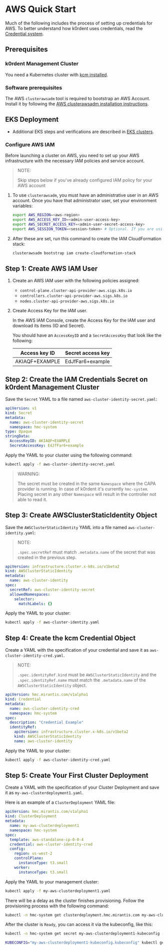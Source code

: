 # AWS Quick Start

Much of the following includes the process of setting up credentials for AWS.
To better understand how k0rdent uses credentials, read the
[Credential system](../credential/main.md).

## Prerequisites

### k0rdent Management Cluster

You need a Kubernetes cluster with [kcm installed](installation.md).

### Software prerequisites

The AWS `clusterawsadm` tool is required to bootstrap an AWS Account. Install it
by following the [AWS clusterawsadm installation instructions](https://github.com/kubernetes-sigs/cluster-api-provider-aws?tab=readme-ov-file#clusterawsadm).

## EKS Deployment

- Additional EKS steps and verifications are described in [EKS clusters](../clustertemplates/aws/template-parameters.md#eks-templates).

### Configure AWS IAM

Before launching a cluster on AWS, you need to set up your AWS infrastructure
with the necessary IAM policies and service account.

> NOTE:
> 
> Skip steps below if you've already configured IAM policy for your AWS account

1. To use `clusterawsadm`, you must have an administrative user in an AWS
   account. Once you have that administrator user, set your environment
   variables:

    ```bash
    export AWS_REGION=<aws-region>
    export AWS_ACCESS_KEY_ID=<admin-user-access-key>
    export AWS_SECRET_ACCESS_KEY=<admin-user-secret-access-key>
    export AWS_SESSION_TOKEN=<session-token> # Optional. If you are using Multi-Factor Auth.
    ```

2. After these are set, run this command to create the IAM CloudFormation stack:

    ```bash
    clusterawsadm bootstrap iam create-cloudformation-stack
    ```

## Step 1: Create AWS IAM User

1. Create an AWS IAM user with the following policies assigned:

    - `control-plane.cluster-api-provider-aws.sigs.k8s.io`
    - `controllers.cluster-api-provider-aws.sigs.k8s.io`
    - `nodes.cluster-api-provider-aws.sigs.k8s.io`

2. Create Access Key for the IAM user.

    In the AWS IAM Console, create the Access Key for the IAM user and download
    its items (ID and Secret).

    You should have an `AccessKeyID` and a `SecretAccessKey` that look like the
    following:

    | Access key ID      | Secret access key   |
    |--------------------|---------------------|
    | AKIAQF+EXAMPLE     | EdJfFar6+example    |

## Step 2: Create the IAM Credentials Secret on k0rdent Management Cluster

Save the `Secret` YAML to a file named `aws-cluster-identity-secret.yaml`:

```yaml
apiVersion: v1
kind: Secret
metadata:
  name: aws-cluster-identity-secret
  namespace: hmc-system
type: Opaque
stringData:
  AccessKeyID: AKIAQF+EXAMPLE
  SecretAccessKey: EdJfFar6+example
```

Apply the YAML to your cluster using the following command:

```bash
kubectl apply -f aws-cluster-identity-secret.yaml
```

> WARNING:
> 
> The secret must be created in the same `Namespace` where the CAPA provider is
> running. In case of k0rdent it's currently `hmc-system`. Placing secret in
> any other `Namespace` will result in the controller not able to read it.

## Step 3: Create AWSClusterStaticIdentity Object

Save the `AWSClusterStaticIdentity` YAML into a file named
`aws-cluster-identity.yaml`:

> NOTE:
> 
> `.spec.secretRef` must match `.metadata.name` of the secret that was created in
> the previous step.

```yaml
apiVersion: infrastructure.cluster.x-k8s.io/v1beta2
kind: AWSClusterStaticIdentity
metadata:
  name: aws-cluster-identity
spec:
  secretRef: aws-cluster-identity-secret
  allowedNamespaces:
    selector:
      matchLabels: {}
```

Apply the YAML to your cluster:

```bash
kubectl apply -f aws-cluster-identity.yaml
```

## Step 4: Create the kcm Credential Object

Create a YAML with the specification of your credential and save it as
`aws-cluster-identity-cred.yaml`.

> NOTE:
> 
> `.spec.identityRef.kind` must be `AWSClusterStaticIdentity` and the
> `.spec.identityRef.name` must match the `.metadata.name` of the
> `AWSClusterStaticIdentity` object.

```yaml
apiVersion: hmc.mirantis.com/v1alpha1
kind: Credential
metadata:
  name: aws-cluster-identity-cred
  namespace: hmc-system
spec:
  description: "Credential Example"
  identityRef:
    apiVersion: infrastructure.cluster.x-k8s.io/v1beta2
    kind: AWSClusterStaticIdentity
    name: aws-cluster-identity
```

Apply the YAML to your cluster:

```bash
kubectl apply -f aws-cluster-identity-cred.yaml
```

## Step 5: Create Your First Cluster Deployment

Create a YAML with the specification of your Cluster Deployment and save it as
`my-aws-clusterdeployment1.yaml`.

Here is an example of a `ClusterDeployment` YAML file:

```yaml
apiVersion: hmc.mirantis.com/v1alpha1
kind: ClusterDeployment
metadata:
  name: my-aws-clusterdeployment1
  namespace: hmc-system
spec:
  template: aws-standalone-cp-0-0-4
  credential: aws-cluster-identity-cred
  config:
    region: us-west-2
    controlPlane:
      instanceType: t3.small
    worker:
      instanceType: t3.small
```

Apply the YAML to your management cluster:

```bash
kubectl apply -f my-aws-clusterdeployment1.yaml
```

There will be a delay as the cluster finishes provisioning. Follow the
provisioning process with the following command:

```bash
kubectl -n hmc-system get clusterdeployment.hmc.mirantis.com my-aws-clusterdeployment1 --watch
```

After the cluster is `Ready`, you can access it via the kubeconfig, like this:

```bash
kubectl -n hmc-system get secret my-aws-clusterdeployment1-kubeconfig -o jsonpath='{.data.value}' | base64 -d > my-aws-clusterdeployment1-kubeconfig.kubeconfig
```

```bash
KUBECONFIG="my-aws-clusterdeployment1-kubeconfig.kubeconfig" kubectl get pods -A
```
